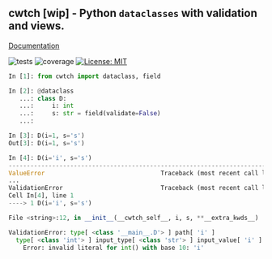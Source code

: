## cwtch [wip] - Python `dataclasses` with validation and views.

[Documentation](https://levsh.github.io/cwtch)

![tests](https://github.com/levsh/cwtch/workflows/tests/badge.svg)
![coverage](https://img.shields.io/endpoint?url=https://gist.githubusercontent.com/levsh/f079c374abda6c5bd393c3ac723f1182/raw/coverage.json)
[![License: MIT](https://img.shields.io/badge/License-MIT-yellow.svg)](https://opensource.org/licenses/MIT)

```python
In [1]: from cwtch import dataclass, field

In [2]: @dataclass
   ...: class D:
   ...:     i: int
   ...:     s: str = field(validate=False)
   ...: 

In [3]: D(i=1, s='s')
Out[3]: D(i=1, s='s')

In [4]: D(i='i', s='s')
---------------------------------------------------------------------------
ValueError                                Traceback (most recent call last)
...
ValidationError                           Traceback (most recent call last)
Cell In[4], line 1
----> 1 D(i='i', s='s')

File <string>:12, in __init__(__cwtch_self__, i, s, **__extra_kwds__)

ValidationError: type[ <class '__main__.D'> ] path[ 'i' ]
  type[ <class 'int'> ] input_type[ <class 'str'> ] input_value[ 'i' ]
    Error: invalid literal for int() with base 10: 'i'
```
